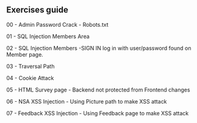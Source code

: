 ## Exercises guide
00 - Admin Password Crack - Robots.txt

01 - SQL Injection Members Area

02 - SQL Injection Members -SIGN IN log in with user/password found on Member page.

03 - Traversal Path 

04 - Cookie Attack

05 - HTML Survey page - Backend not protected from Frontend changes

06 - NSA XSS Injection - Using Picture path to make XSS attack

07 - Feedback XSS Injection - Using Feedback page to make XSS attack
